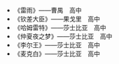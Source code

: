 - 《雷雨》——曹禺&emsp;高中
- 《钦差大臣》——果戈里&emsp;高中
- 《哈姆雷特》——莎士比亚&emsp;高中
- 《仲夏夜之梦》——莎士比亚&emsp;高中
- 《李尔王》——莎士比亚&emsp;高中
- 《麦克白》——莎士比亚&emsp;高中